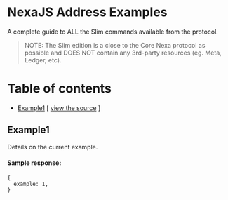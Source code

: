 # NexaJS Address Examples

A complete guide to ALL the Slim commands available from the protocol.

> NOTE: The Slim edition is a close to the Core Nexa protocol as possible and DOES NOT contain any 3rd-party resources (eg. Meta, Ledger, etc).

# Table of contents

- [Example1](#example1) [ [view the source](example1.js) ]

## Example1

Details on the current example.

#### Sample response:
```
{
  example: 1,
}
```
